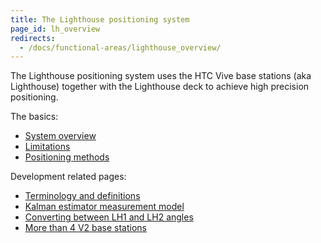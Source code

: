 ```yaml
---
title: The Lighthouse positioning system
page_id: lh_overview
redirects:
  - /docs/functional-areas/lighthouse_overview/
---
```


The Lighthouse positioning system uses the HTC Vive base stations (aka Lighthouse) together with the Lighthouse
deck to achieve high precision positioning.

The basics:
 * [System overview](/docs/functional-areas/lighthouse/system_overview.md)
 * [Limitations](/docs/functional-areas/lighthouse/limitations.md)
 * [Positioning methods](/docs/functional-areas/lighthouse/positioning_methods.md)

Development related pages:
 * [Terminology and definitions](/docs/functional-areas/lighthouse/terminology_definitions.md)
 * [Kalman estimator measurement model](/docs/functional-areas/lighthouse/kalman_measurement_model.md)
 * [Converting between LH1 and LH2 angles](/docs/functional-areas/lighthouse/angle_conversion.md)
 * [More than 4 V2 base stations](/docs/functional-areas/lighthouse/multi_base_stations.md)
